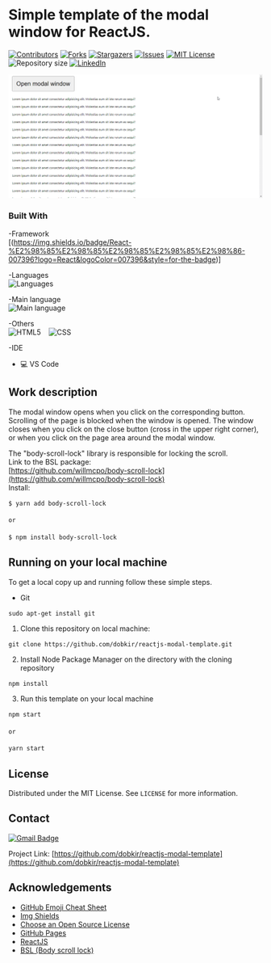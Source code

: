 # Simple template of the modal window for ReactJS.

[![Contributors][contributors-shield]][contributors-url]
[![Forks][forks-shield]][forks-url]
[![Stargazers][stars-shield]][stars-url]
[![Issues][issues-shield]][issues-url]
[![MIT License][license-shield]][license-url]
![Repository size][repo-size-shield]
[![LinkedIn][linkedin-shield]][linkedin-url]

![An example of working with a modal window from this template][product-screenshot]

<!-- TOOLS -->
### Built With

-Framework<br>
[(https://img.shields.io/badge/React-%E2%98%85%E2%98%85%E2%98%85%E2%98%85%E2%98%86-007396?logo=React&logoColor=007396&style=for-the-badge)]

-Languages<br>
![Languages][languages-shield]

-Main language<br>
![Main language][main-language-shield]

-Others<br>
![HTML5](https://img.shields.io/badge/HTML5-18.8%-e34c26?logo=Html5&logoColor=e34c26&style=for-the-badge)&nbsp;&nbsp;&nbsp;
![CSS](https://img.shields.io/badge/CSS3-16.6%-563d7c?logo=CSS3&logoColor=563d7c&style=for-the-badge)

-IDE<br>
* 💻 VS Code

<!-- WORK DESCRIPTION -->
## Work description

The modal window opens when you click on the corresponding button. 
Scrolling of the page is blocked when the window is opened. 
The window closes when you click on the close button (cross in the upper right corner), 
or when you click on the page area around the modal window.

The "body-scroll-lock" library is responsible for locking the scroll.<br> 
Link to the BSL package:<br>
[https://github.com/willmcpo/body-scroll-lock](https://github.com/willmcpo/body-scroll-lock)<br>
Install:
```sh
$ yarn add body-scroll-lock

or

$ npm install body-scroll-lock
```

<!-- GETTING STARTED -->
## Running on your local machine
To get a local copy up and running follow these simple steps.

* Git
```
sudo apt-get install git
```

1. Clone this repository on local machine:
```
git clone https://github.com/dobkir/reactjs-modal-template.git
```

2. Install Node Package Manager on the directory with the cloning repository
```
npm install
```

3. Run this template on your local machine
```sh
npm start

or

yarn start
```

<!-- LICENSE -->
## License

Distributed under the MIT License. See `LICENSE` for more information.


<!-- CONTACT -->
## Contact

[![Gmail Badge](https://img.shields.io/badge/Gmail-d14836?style=for-the-badge&logo=Gmail&logoColor=white&link=mailto:p.kirillov2020@gmail.com)](mailto:p.kirillov2020@gmail.com)

Project Link: [https://github.com/dobkir/reactjs-modal-template](https://github.com/dobkir/reactjs-modal-template)

<!-- ACKNOWLEDGEMENTS -->
## Acknowledgements
* [GitHub Emoji Cheat Sheet](https://www.webpagefx.com/tools/emoji-cheat-sheet)
* [Img Shields](https://shields.io)
* [Choose an Open Source License](https://choosealicense.com)
* [GitHub Pages](https://pages.github.com)
* [ReactJS](https://github.com/facebook/react/)
* [BSL (Body scroll lock)](https://github.com/willmcpo/body-scroll-lock)

<!-- MARKDOWN LINKS & IMAGES -->
<!-- https://www.markdownguide.org/basic-syntax/#reference-style-links -->
[contributors-shield]: https://img.shields.io/github/contributors/dobkir/reactjs-modal-template.svg?style=for-the-badge
[contributors-url]: https://github.com/dobkir/reactjs-modal-template/graphs/contributors
[forks-shield]: https://img.shields.io/github/forks/dobkir/reactjs-modal-template.svg?style=for-the-badge
[forks-url]: https://github.com/dobkir/reactjs-modal-template/network/members
[stars-shield]: https://img.shields.io/github/stars/dobkir/reactjs-modal-template.svg?style=for-the-badge
[stars-url]: https://github.com/dobkir/reactjs-modal-template/stargazers
[issues-shield]: https://img.shields.io/github/issues/dobkir/reactjs-modal-template.svg?style=for-the-badge
[issues-url]: https://github.com/dobkir/reactjs-modal-template/issues
[license-shield]: https://img.shields.io/github/license/dobkir/reactjs-modal-template.svg?style=for-the-badge
[license-url]: https://github.com/dobkir/reactjs-modal-template/blob/master/LICENSE.txt
[linkedin-shield]: https://img.shields.io/badge/-LinkedIn-black.svg?style=for-the-badge&logo=linkedin&colorB=555
[linkedin-url]: https://linkedin.com/
[repo-size-shield]: https://img.shields.io/github/repo-size/dobkir/reactjs-modal-template.svg?style=for-the-badge
[languages-shield]: https://img.shields.io/github/languages/count/dobkir/reactjs-modal-template.svg?style=for-the-badge
[main-language-shield]: https://img.shields.io/github/languages/top/dobkir/reactjs-modal-template.svg?style=for-the-badge&color=f1e05a
[product-screenshot]: public/example_how_it_work.gif
